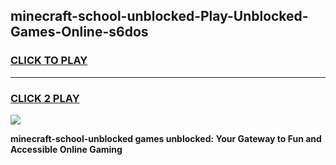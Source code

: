 
## minecraft-school-unblocked-Play-Unblocked-Games-Online-s6dos
<h3>
<a href="https://premium76.site?title=minecraft-school-unblocked&ref=25A">CLICK TO PLAY</a></h3>
<hr>

<h3>
<a href="https://premium76.site?title=minecraft-school-unblocked&ref=25A">CLICK 2 PLAY</a>
  
</h3>

<a href="https://premium76.site?title=minecraft-school-unblocked&ref=25A"><img src="https://clearcache.store/games.png"></a>


**minecraft-school-unblocked games unblocked: Your Gateway to Fun and Accessible Online Gaming**
